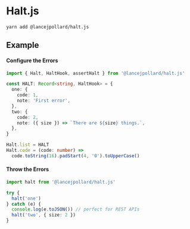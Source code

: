 # Halt.js

```
yarn add @lancejpollard/halt.js
```

## Example

#### Configure the Errors

```ts
import { Halt, HaltHook, assertHalt } from '@lancejpollard/halt.js'

const HALT: Record<string, HaltHook> = {
  one: {
    code: 1,
    note: 'First error',
  },
  two: {
    code: 2,
    note: ({ size }) => `There are ${size} things.`,
  },
}

Halt.list = HALT
Halt.code = (code: number) =>
  code.toString(16).padStart(4, '0').toUpperCase()
```

#### Throw the Errors

```ts
import halt from '@lancejpollard/halt.js'

try {
  halt('one')
} catch (e) {
  console.log(e.toJSON()) // perfect for REST APIs
  halt('two', { size: 2 })
}
```
